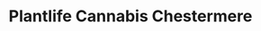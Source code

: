 ---
title: "Plantlife Cannabis Chestermere"
url: /chestermere/plantlife-cannabis-chestermere/
shop: cannabis
---